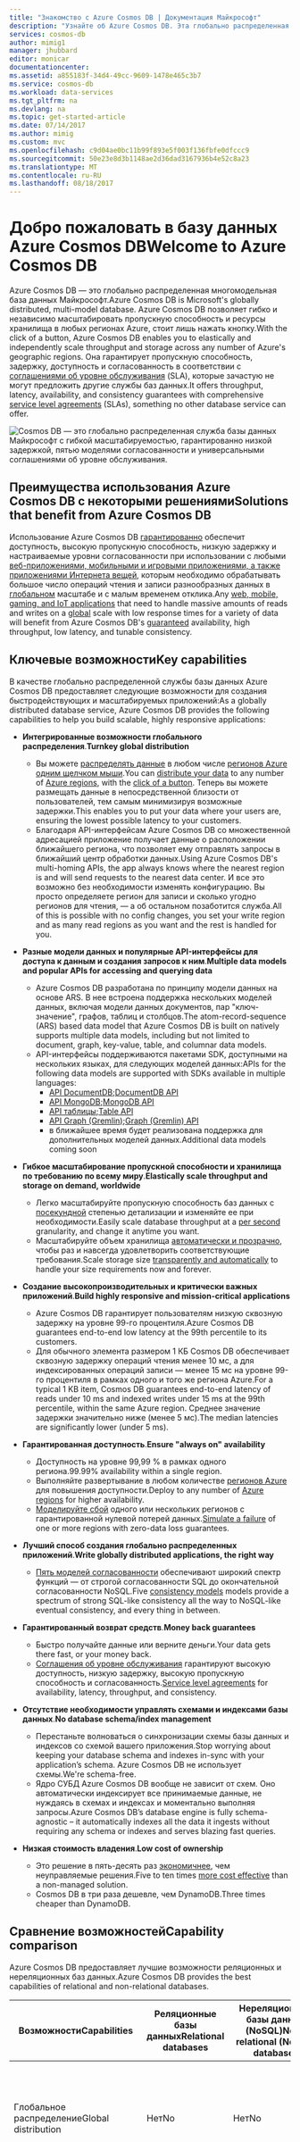 ```yaml
---
title: "Знакомство с Azure Cosmos DB | Документация Майкрософт"
description: "Узнайте об Azure Cosmos DB. Эта глобально распределенная многомодельная база данных с низкой задержкой, гибкой масштабируемостью и высоким уровнем доступности."
services: cosmos-db
author: mimig1
manager: jhubbard
editor: monicar
documentationcenter: 
ms.assetid: a855183f-34d4-49cc-9609-1478e465c3b7
ms.service: cosmos-db
ms.workload: data-services
ms.tgt_pltfrm: na
ms.devlang: na
ms.topic: get-started-article
ms.date: 07/14/2017
ms.author: mimig
ms.custom: mvc
ms.openlocfilehash: c9d04ae0bc11b99f893e5f003f136fbfe0dfccc9
ms.sourcegitcommit: 50e23e8d3b1148ae2d36dad3167936b4e52c8a23
ms.translationtype: MT
ms.contentlocale: ru-RU
ms.lasthandoff: 08/18/2017
---
```

# <a name="welcome-to-azure-cosmos-db"></a><span data-ttu-id="bb342-104">Добро пожаловать в базу данных Azure Cosmos DB</span><span class="sxs-lookup"><span data-stu-id="bb342-104">Welcome to Azure Cosmos DB</span></span>

<span data-ttu-id="bb342-105">Azure Cosmos DB — это глобально распределенная многомодельная база данных Майкрософт.</span><span class="sxs-lookup"><span data-stu-id="bb342-105">Azure Cosmos DB is Microsoft's globally distributed, multi-model database.</span></span> <span data-ttu-id="bb342-106">Azure Cosmos DB позволяет гибко и независимо масштабировать пропускную способность и ресурсы хранилища в любых регионах Azure, стоит лишь нажать кнопку.</span><span class="sxs-lookup"><span data-stu-id="bb342-106">With the click of a button, Azure Cosmos DB enables you to elastically and independently scale throughput and storage across any number of Azure's geographic regions.</span></span> <span data-ttu-id="bb342-107">Она гарантирует пропускную способность, задержку, доступность и согласованность в соответствии с [соглашениями об уровне обслуживания](https://aka.ms/acdbsla) (SLA), которые зачастую не могут предложить другие службы баз данных.</span><span class="sxs-lookup"><span data-stu-id="bb342-107">It offers throughput, latency, availability, and consistency guarantees with comprehensive [service level agreements](https://aka.ms/acdbsla) (SLAs), something no other database service can offer.</span></span>

![Cosmos DB — это глобально распределенная служба базы данных Майкрософт с гибкой масштабируемостью, гарантированно низкой задержкой, пятью моделями согласованности и универсальными соглашениями об уровне обслуживания.](./media/introduction/azure-cosmos-db.png)

## <a name="solutions-that-benefit-from-azure-cosmos-db"></a><span data-ttu-id="bb342-109">Преимущества использования Azure Cosmos DB с некоторыми решениями</span><span class="sxs-lookup"><span data-stu-id="bb342-109">Solutions that benefit from Azure Cosmos DB</span></span>

<span data-ttu-id="bb342-110">Использование Azure Cosmos DB [гарантированно](https://azure.microsoft.com/support/legal/sla/cosmos-db/) обеспечит доступность, высокую пропускную способность, низкую задержку и настраиваемые уровни согласованности при использовании с любыми [веб-приложениями, мобильными и игровыми приложениями, а также приложениями Интернета вещей](use-cases.md), которым необходимо обрабатывать большое число операций чтения и записи разнообразных данных в [глобальном](distribute-data-globally.md) масштабе и с малым временем отклика.</span><span class="sxs-lookup"><span data-stu-id="bb342-110">Any [web, mobile, gaming, and IoT applications](use-cases.md) that need to handle massive amounts of reads and writes on a [global](distribute-data-globally.md) scale with low response times for a variety of data will benefit from Azure Cosmos DB's [guaranteed](https://azure.microsoft.com/support/legal/sla/cosmos-db/) availability, high throughput, low latency, and tunable consistency.</span></span>

## <a name="key-capabilities"></a><span data-ttu-id="bb342-111">Ключевые возможности</span><span class="sxs-lookup"><span data-stu-id="bb342-111">Key capabilities</span></span>
<span data-ttu-id="bb342-112">В качестве глобально распределенной службы базы данных Azure Cosmos DB предоставляет следующие возможности для создания быстродействующих и масштабируемых приложений:</span><span class="sxs-lookup"><span data-stu-id="bb342-112">As a globally distributed database service, Azure Cosmos DB provides the following capabilities to help you build scalable, highly responsive applications:</span></span>

* <span data-ttu-id="bb342-113">**Интегрированные возможности глобального распределения**.</span><span class="sxs-lookup"><span data-stu-id="bb342-113">**Turnkey global distribution**</span></span>
    * <span data-ttu-id="bb342-114">Вы можете [распределять данные](distribute-data-globally.md) в любом числе [регионов Azure](https://azure.microsoft.com/regions/) [одним щелчком мыши](tutorial-global-distribution-documentdb.md).</span><span class="sxs-lookup"><span data-stu-id="bb342-114">You can [distribute your data](distribute-data-globally.md) to any number of [Azure regions](https://azure.microsoft.com/regions/), with the [click of a button](tutorial-global-distribution-documentdb.md).</span></span> <span data-ttu-id="bb342-115">Теперь вы можете размещать данные в непосредственной близости от пользователей, тем самым минимизируя возможные задержки.</span><span class="sxs-lookup"><span data-stu-id="bb342-115">This enables you to put your data where your users are, ensuring the lowest possible latency to your customers.</span></span> 
    * <span data-ttu-id="bb342-116">Благодаря API-интерфейсам Azure Cosmos DB со множественной адресацией приложение получает данные о расположении ближайшего региона, что позволяет ему отправлять запросы в ближайший центр обработки данных.</span><span class="sxs-lookup"><span data-stu-id="bb342-116">Using Azure Cosmos DB's multi-homing APIs, the app always knows where the nearest region is and will send requests to the nearest data center.</span></span> <span data-ttu-id="bb342-117">И все это возможно без необходимости изменять конфигурацию. Вы просто определяете регион для записи и сколько угодно регионов для чтения, — а об остальном позаботится служба.</span><span class="sxs-lookup"><span data-stu-id="bb342-117">All of this is possible with no config changes, you set your write region and as many read regions as you want and the rest is handled for you.</span></span>

* <span data-ttu-id="bb342-118">**Разные модели данных и популярные API-интерфейсы для доступа к данным и создания запросов к ним**.</span><span class="sxs-lookup"><span data-stu-id="bb342-118">**Multiple data models and popular APIs for accessing and querying data**</span></span>
    * <span data-ttu-id="bb342-119">Azure Cosmos DB разработана по принципу модели данных на основе ARS. В нее встроена поддержка нескольких моделей данных, включая модели данных документов, пар "ключ-значение", графов, таблиц и столбцов.</span><span class="sxs-lookup"><span data-stu-id="bb342-119">The atom-record-sequence (ARS) based data model that Azure Cosmos DB is built on natively supports multiple data models, including but not limited to document, graph, key-value, table, and columnar data models.</span></span>
    * <span data-ttu-id="bb342-120">API-интерфейсы поддерживаются пакетами SDK, доступными на нескольких языках, для следующих моделей данных:</span><span class="sxs-lookup"><span data-stu-id="bb342-120">APIs for the following data models are supported with SDKs available in multiple languages:</span></span>
        * <span data-ttu-id="bb342-121">[API DocumentDB](documentdb-introduction.md);</span><span class="sxs-lookup"><span data-stu-id="bb342-121">[DocumentDB API](documentdb-introduction.md)</span></span>
        * <span data-ttu-id="bb342-122">[API MongoDB](mongodb-introduction.md);</span><span class="sxs-lookup"><span data-stu-id="bb342-122">[MongoDB API](mongodb-introduction.md)</span></span>
        * <span data-ttu-id="bb342-123">[API таблицы](table-introduction.md);</span><span class="sxs-lookup"><span data-stu-id="bb342-123">[Table API](table-introduction.md)</span></span>
        * <span data-ttu-id="bb342-124">[API Graph (Gremlin)](graph-introduction.md);</span><span class="sxs-lookup"><span data-stu-id="bb342-124">[Graph (Gremlin) API](graph-introduction.md)</span></span>
        * <span data-ttu-id="bb342-125">в ближайшее время будет реализована поддержка для дополнительных моделей данных.</span><span class="sxs-lookup"><span data-stu-id="bb342-125">Additional data models coming soon</span></span> 

* <span data-ttu-id="bb342-126">**Гибкое масштабирование пропускной способности и хранилища по требованию по всему миру**.</span><span class="sxs-lookup"><span data-stu-id="bb342-126">**Elastically scale throughput and storage on demand, worldwide**</span></span>
    * <span data-ttu-id="bb342-127">Легко масштабируйте пропускную способность баз данных с [посекундной](request-units.md) степенью детализации и изменяйте ее при необходимости.</span><span class="sxs-lookup"><span data-stu-id="bb342-127">Easily scale database throughput at a [per second](request-units.md) granularity, and change it anytime you want.</span></span> 
    * <span data-ttu-id="bb342-128">Масштабируйте объем хранилища [автоматически и прозрачно](partition-data.md), чтобы раз и навсегда удовлетворить соответствующие требования.</span><span class="sxs-lookup"><span data-stu-id="bb342-128">Scale storage size [transparently and automatically](partition-data.md) to handle your size requirements now and forever.</span></span>

* <span data-ttu-id="bb342-129">**Создание высокопроизводительных и критически важных приложений**.</span><span class="sxs-lookup"><span data-stu-id="bb342-129">**Build highly responsive and mission-critical applications**</span></span>
    * <span data-ttu-id="bb342-130">Azure Cosmos DB гарантирует пользователям низкую сквозную задержку на уровне 99-го процентиля.</span><span class="sxs-lookup"><span data-stu-id="bb342-130">Azure Cosmos DB guarantees end-to-end low latency at the 99th percentile to its customers.</span></span> 
    * <span data-ttu-id="bb342-131">Для обычного элемента размером 1 КБ Cosmos DB обеспечивает сквозную задержку операций чтения менее 10 мс, а для индексированных операций записи — менее 15 мс на уровне 99-го процентиля в рамках одного и того же региона Azure.</span><span class="sxs-lookup"><span data-stu-id="bb342-131">For a typical 1 KB item, Cosmos DB guarantees end-to-end latency of reads under 10 ms and indexed writes under 15 ms at the 99th percentile, within the same Azure region.</span></span> <span data-ttu-id="bb342-132">Среднее значение задержки значительно ниже (менее 5 мс).</span><span class="sxs-lookup"><span data-stu-id="bb342-132">The median latencies are significantly lower (under 5 ms).</span></span>

* <span data-ttu-id="bb342-133">**Гарантированная доступность**.</span><span class="sxs-lookup"><span data-stu-id="bb342-133">**Ensure "always on" availability**</span></span>
    * <span data-ttu-id="bb342-134">Доступность на уровне 99,99 % в рамках одного региона.</span><span class="sxs-lookup"><span data-stu-id="bb342-134">99.99% availability within a single region.</span></span>
    * <span data-ttu-id="bb342-135">Выполняйте развертывание в любом количестве [регионов Azure](https://azure.microsoft.com/regions) для повышения доступности.</span><span class="sxs-lookup"><span data-stu-id="bb342-135">Deploy to any number of [Azure regions](https://azure.microsoft.com/regions) for higher availability.</span></span>
    * <span data-ttu-id="bb342-136">[Моделируйте сбой](regional-failover.md) одного или нескольких регионов с гарантированной нулевой потерей данных.</span><span class="sxs-lookup"><span data-stu-id="bb342-136">[Simulate a failure](regional-failover.md) of one or more regions with zero-data loss guarantees.</span></span> 

* <span data-ttu-id="bb342-137">**Лучший способ создания глобально распределенных приложений**.</span><span class="sxs-lookup"><span data-stu-id="bb342-137">**Write globally distributed applications, the right way**</span></span>
    * <span data-ttu-id="bb342-138">[Пять моделей согласованности](consistency-levels.md) обеспечивают широкий спектр функций — от строгой согласованности SQL до окончательной согласованности NoSQL.</span><span class="sxs-lookup"><span data-stu-id="bb342-138">Five [consistency models](consistency-levels.md) models provide a spectrum of strong SQL-like consistency all the way to NoSQL-like eventual consistency, and every thing in between.</span></span> 
  
* <span data-ttu-id="bb342-139">**Гарантированный возврат средств**.</span><span class="sxs-lookup"><span data-stu-id="bb342-139">**Money back guarantees**</span></span>
    * <span data-ttu-id="bb342-140">Быстро получайте данные или верните деньги.</span><span class="sxs-lookup"><span data-stu-id="bb342-140">Your data gets there fast, or your money back.</span></span> 
    * <span data-ttu-id="bb342-141">[Соглашения об уровне обслуживания](https://aka.ms/acdbsla) гарантируют высокую доступность, низкую задержку, высокую пропускную способность и согласованность.</span><span class="sxs-lookup"><span data-stu-id="bb342-141">[Service level agreements](https://aka.ms/acdbsla) for availability, latency, throughput, and consistency.</span></span> 

* <span data-ttu-id="bb342-142">**Отсутствие необходимости управлять схемами и индексами базы данных**.</span><span class="sxs-lookup"><span data-stu-id="bb342-142">**No database schema/index management**</span></span>
    * <span data-ttu-id="bb342-143">Перестаньте волноваться о синхронизации схемы базы данных и индексов со схемой вашего приложения.</span><span class="sxs-lookup"><span data-stu-id="bb342-143">Stop worrying about keeping your database schema and indexes in-sync with your application’s schema.</span></span> <span data-ttu-id="bb342-144">Azure Cosmos DB не использует схемы.</span><span class="sxs-lookup"><span data-stu-id="bb342-144">We're schema-free.</span></span> 
    * <span data-ttu-id="bb342-145">Ядро СУБД Azure Cosmos DB вообще не зависит от схем. Оно автоматически индексирует все принимаемые данные, не нуждаясь в схемах и индексах и моментально выполняя запросы.</span><span class="sxs-lookup"><span data-stu-id="bb342-145">Azure Cosmos DB’s database engine is fully schema-agnostic – it automatically indexes all the data it ingests without requiring any schema or indexes and serves blazing fast queries.</span></span> 

* <span data-ttu-id="bb342-146">**Низкая стоимость владения**.</span><span class="sxs-lookup"><span data-stu-id="bb342-146">**Low cost of ownership**</span></span>
    * <span data-ttu-id="bb342-147">Это решение в пять-десять раз [экономичнее](https://aka.ms/cosmos-db-tco-paper), чем неуправляемые решения.</span><span class="sxs-lookup"><span data-stu-id="bb342-147">Five to ten times [more cost effective](https://aka.ms/cosmos-db-tco-paper) than a non-managed solution.</span></span>
    * <span data-ttu-id="bb342-148">Cosmos DB в три раза дешевле, чем DynamoDB.</span><span class="sxs-lookup"><span data-stu-id="bb342-148">Three times cheaper than DynamoDB.</span></span>

## <a name="capability-comparison"></a><span data-ttu-id="bb342-149">Сравнение возможностей</span><span class="sxs-lookup"><span data-stu-id="bb342-149">Capability comparison</span></span>

<span data-ttu-id="bb342-150">Azure Cosmos DB предоставляет лучшие возможности реляционных и нереляционных баз данных.</span><span class="sxs-lookup"><span data-stu-id="bb342-150">Azure Cosmos DB provides the best capabilities of relational and non-relational databases.</span></span>

| <span data-ttu-id="bb342-151">Возможности</span><span class="sxs-lookup"><span data-stu-id="bb342-151">Capabilities</span></span> | <span data-ttu-id="bb342-152">Реляционные базы данных</span><span class="sxs-lookup"><span data-stu-id="bb342-152">Relational databases</span></span>   | <span data-ttu-id="bb342-153">Нереляционные базы данных (NoSQL)</span><span class="sxs-lookup"><span data-stu-id="bb342-153">Non-relational (NoSQL) databases</span></span> |    <span data-ttu-id="bb342-154">Azure Cosmos DB</span><span class="sxs-lookup"><span data-stu-id="bb342-154">Azure Cosmos DB</span></span> |
| --- | --- | --- | --- |
| <span data-ttu-id="bb342-155">Глобальное распределение</span><span class="sxs-lookup"><span data-stu-id="bb342-155">Global distribution</span></span> | <span data-ttu-id="bb342-156">Нет</span><span class="sxs-lookup"><span data-stu-id="bb342-156">No</span></span> | <span data-ttu-id="bb342-157">Нет</span><span class="sxs-lookup"><span data-stu-id="bb342-157">No</span></span> | <span data-ttu-id="bb342-158">Да, готовое распределение в более чем 30 регионах для API-интерфейсов множественной адресации</span><span class="sxs-lookup"><span data-stu-id="bb342-158">Yes, turnkey distribution in 30+ regions, with multi-homing APIs</span></span>|
| <span data-ttu-id="bb342-159">Горизонтальное масштабирование</span><span class="sxs-lookup"><span data-stu-id="bb342-159">Horizontal scale</span></span> | <span data-ttu-id="bb342-160">Нет</span><span class="sxs-lookup"><span data-stu-id="bb342-160">No</span></span> | <span data-ttu-id="bb342-161">Да</span><span class="sxs-lookup"><span data-stu-id="bb342-161">Yes</span></span> | <span data-ttu-id="bb342-162">Да, масштабировать хранилище и пропускную способность можно независимо</span><span class="sxs-lookup"><span data-stu-id="bb342-162">Yes, you can independently scale storage and throughput</span></span> | 
| <span data-ttu-id="bb342-163">Гарантии относительно задержки</span><span class="sxs-lookup"><span data-stu-id="bb342-163">Latency guarantees</span></span> | <span data-ttu-id="bb342-164">Нет</span><span class="sxs-lookup"><span data-stu-id="bb342-164">No</span></span> | <span data-ttu-id="bb342-165">Да</span><span class="sxs-lookup"><span data-stu-id="bb342-165">Yes</span></span> | <span data-ttu-id="bb342-166">Да, 99 % операций чтения менее чем за 10 мс и записи менее чем за 15 мс</span><span class="sxs-lookup"><span data-stu-id="bb342-166">Yes, 99% of reads in <10 ms and writes in <15 ms</span></span> | 
| <span data-ttu-id="bb342-167">высокую доступность;</span><span class="sxs-lookup"><span data-stu-id="bb342-167">High availability</span></span> | <span data-ttu-id="bb342-168">Нет</span><span class="sxs-lookup"><span data-stu-id="bb342-168">No</span></span> | <span data-ttu-id="bb342-169">Да</span><span class="sxs-lookup"><span data-stu-id="bb342-169">Yes</span></span> | <span data-ttu-id="bb342-170">Да, служба Cosmos DB всегда доступна, поддерживает компромиссы PACELC и позволяет выполнять автоматическую отработку отказа или отработку отказа в ручном режиме</span><span class="sxs-lookup"><span data-stu-id="bb342-170">Yes, Cosmos DB is always on, has PACELC tradeoffs, and provides automatic & manual failover options</span></span>|
| <span data-ttu-id="bb342-171">Модель данных + API</span><span class="sxs-lookup"><span data-stu-id="bb342-171">Data model + API</span></span> | <span data-ttu-id="bb342-172">Реляционная БД + SQL</span><span class="sxs-lookup"><span data-stu-id="bb342-172">Relational + SQL</span></span> | <span data-ttu-id="bb342-173">Многомодельность + OSS API</span><span class="sxs-lookup"><span data-stu-id="bb342-173">Multi-model + OSS API</span></span> | <span data-ttu-id="bb342-174">Многомодельность + SQL + OSS API (в ближайшее время ожидается больше)</span><span class="sxs-lookup"><span data-stu-id="bb342-174">Multi-model + SQL + OSS API (more coming soon)</span></span> |
| <span data-ttu-id="bb342-175">Соглашения об уровне обслуживания</span><span class="sxs-lookup"><span data-stu-id="bb342-175">SLAs</span></span> | <span data-ttu-id="bb342-176">Да</span><span class="sxs-lookup"><span data-stu-id="bb342-176">Yes</span></span> | <span data-ttu-id="bb342-177">Нет</span><span class="sxs-lookup"><span data-stu-id="bb342-177">No</span></span> | <span data-ttu-id="bb342-178">Да, комплексные соглашения об уровне обслуживания в отношении задержки, пропускной способности, целостности и доступности</span><span class="sxs-lookup"><span data-stu-id="bb342-178">Yes, comprehensive SLAs for latency, throughput, consistency, availability</span></span> |


## <a name="next-steps"></a><span data-ttu-id="bb342-179">Дальнейшие действия</span><span class="sxs-lookup"><span data-stu-id="bb342-179">Next steps</span></span>
<span data-ttu-id="bb342-180">Приступая к работе с Azure Cosmos DB, ознакомьтесь с одним из наших кратких руководств:</span><span class="sxs-lookup"><span data-stu-id="bb342-180">Get started with Azure Cosmos DB with one of our quickstarts:</span></span>

* <span data-ttu-id="bb342-181">[Azure Cosmos DB: Build a DocumentDB API web app with .NET and the Azure portal](create-documentdb-dotnet.md) (Azure Cosmos DB. Создание веб-приложения API DocumentDB с помощью .NET и портала Azure)</span><span class="sxs-lookup"><span data-stu-id="bb342-181">[Get started with Azure Cosmos DB's DocumentDB API](create-documentdb-dotnet.md)</span></span>
* <span data-ttu-id="bb342-182">[Azure Cosmos DB: Migrate an existing Node.js MongoDB web app](create-mongodb-nodejs.md) (Azure Cosmos DB. Миграция имеющегося веб-приложения Node.js MongoDB)</span><span class="sxs-lookup"><span data-stu-id="bb342-182">[Get started with Azure Cosmos DB's MongoDB API](create-mongodb-nodejs.md)</span></span>
* <span data-ttu-id="bb342-183">[Azure Cosmos DB: Build a .NET application using the Graph API](create-graph-dotnet.md) (Azure Cosmos DB. Создание приложения .NET с помощью API Graph)</span><span class="sxs-lookup"><span data-stu-id="bb342-183">[Get started with Azure Cosmos DB's Graph API](create-graph-dotnet.md)</span></span>
* <span data-ttu-id="bb342-184">[Azure Cosmos DB: Build a .NET application using the Table API](create-table-dotnet.md) (Azure Cosmos DB. Создание приложения .NET с помощью API таблицы)</span><span class="sxs-lookup"><span data-stu-id="bb342-184">[Get started with Azure Cosmos DB's Table API](create-table-dotnet.md)</span></span>
